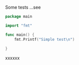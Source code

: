 

Some tests ...see

<!-- MARKDOWN-AUTO-DOCS:START (CODE:src=./main.go&lines=4-7) -->
<!-- The below code snippet is automatically added from ./main.go -->
```go
package main

import "fmt"

func main() {
	fmt.Printf("Simple test\n")

}
```
<!-- MARKDOWN-AUTO-DOCS:END -->

xxxxxx
